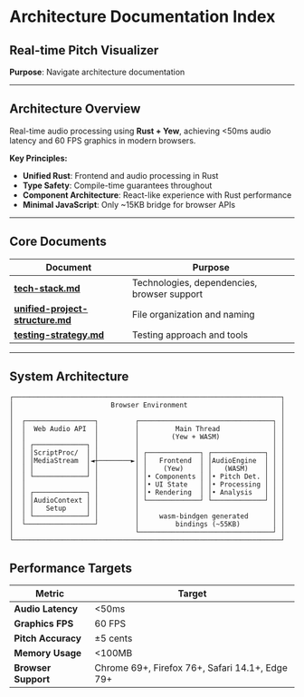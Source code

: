 # Architecture Documentation Index
## Real-time Pitch Visualizer

**Purpose**: Navigate architecture documentation

---

## Architecture Overview

Real-time audio processing using **Rust + Yew**, achieving <50ms audio latency and 60 FPS graphics in modern browsers.

**Key Principles:**
- **Unified Rust**: Frontend and audio processing in Rust
- **Type Safety**: Compile-time guarantees throughout
- **Component Architecture**: React-like experience with Rust performance
- **Minimal JavaScript**: Only ~15KB bridge for browser APIs

---

## Core Documents

| Document | Purpose |
|----------|---------|
| **[tech-stack.md](tech-stack.md)** | Technologies, dependencies, browser support |
| **[unified-project-structure.md](unified-project-structure.md)** | File organization and naming |
| **[testing-strategy.md](testing-strategy.md)** | Testing approach and tools |

---

## System Architecture

```
┌──────────────────────────────────────────────────────────────────┐
│                        Browser Environment                       │
│                                                                  │
│  ┌─────────────────┐         ┌─────────────────────────────────┐ │
│  │  Web Audio API  │         │         Main Thread             │ │
│  │                 │         │        (Yew + WASM)             │ │
│  │ ┌─────────────┐ │         │                                 │ │
│  │ │ScriptProc/  │ │         │ ┌─────────────┐ ┌─────────────┐ │ │
│  │ │MediaStream  │◄┼────────►│ │   Frontend  │ │AudioEngine  │ │ │
│  │ │             │ │         │ │    (Yew)    │ │   (WASM)    │ │ │
│  │ └─────────────┘ │         │ │• Components │ │• Pitch Det. │ │ │
│  │                 │         │ │• UI State   │ │• Processing │ │ │
│  │ ┌─────────────┐ │         │ │• Rendering  │ │• Analysis   │ │ │
│  │ │AudioContext │ │         │ └─────────────┘ └─────────────┘ │ │
│  │ │   Setup     │ │         │                                 │ │
│  │ └─────────────┘ │         │     wasm-bindgen generated      │ │
│  └─────────────────┘         │         bindings (~55KB)        │ │
│                              └─────────────────────────────────┘ │
└──────────────────────────────────────────────────────────────────┘
```

## Performance Targets

| Metric | Target |
|--------|--------|
| **Audio Latency** | <50ms |
| **Graphics FPS** | 60 FPS |
| **Pitch Accuracy** | ±5 cents |
| **Memory Usage** | <100MB |
| **Browser Support** | Chrome 69+, Firefox 76+, Safari 14.1+, Edge 79+ | 